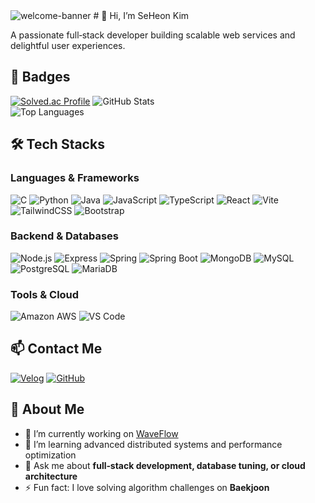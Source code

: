 <img src="https://camo.githubusercontent.com/04fd4141ace4dd1003c7b51c6f85fd504361540c989378633383080a55133852/68747470733a2f2f63617073756c652d72656e6465722e76657263656c2e6170702f6170693f747970653d776176696e6726636f6c6f723d6772616469656e74266865696768743d32303026746578743d57656c636f6d65253230746f2532304d792532304769744875622126666f6e7453697a653d363026666f6e74436f6c6f723d46464646464626666f6e74416c69676e593d3430" alt="welcome-banner" />
# 👋 Hi, I’m SeHeon Kim

A passionate full‑stack developer building scalable web services and delightful user experiences.

## 🏅 Badges

[![Solved.ac Profile](http://mazassumnida.wtf/api/v2/generate_badge?boj=new01d)](https://solved.ac/new01d)
<img src="https://camo.githubusercontent.com/2003f6eb3834fb26c101329e4369588077646a4fc3d05d3862e2032b9ab50836/68747470733a2f2f6769746875622d726561646d652d73746174732e76657263656c2e6170702f6170693f757365726e616d653d4e65774f6c6432312673686f775f69636f6e733d74727565267468656d653d76756526686964655f626f726465723d74727565" alt="GitHub Stats" />
<br>
<img src="https://camo.githubusercontent.com/bd7560e74e5378a32be0252d958d21c8872a3c5eba913a4c679df418e7843fe4/68747470733a2f2f6769746875622d726561646d652d73746174732e76657263656c2e6170702f6170692f746f702d6c616e67732f3f757365726e616d653d4e65774f6c643231266c61796f75743d636f6d70616374267468656d653d76756526686964655f626f726465723d74727565" alt="Top Languages" />

## 🛠 Tech Stacks

### Languages & Frameworks
![C](https://img.shields.io/badge/C-00599C?style=for-the-badge&logo=c&logoColor=white)
![Python](https://img.shields.io/badge/Python-3776AB?style=for-the-badge&logo=python&logoColor=white)
![Java](https://img.shields.io/badge/Java-007396?style=for-the-badge&logo=java&logoColor=white)
![JavaScript](https://img.shields.io/badge/JavaScript-F7DF1E?style=for-the-badge&logo=javascript&logoColor=black)
![TypeScript](https://img.shields.io/badge/TypeScript-3178C6?style=for-the-badge&logo=typescript&logoColor=white)
![React](https://img.shields.io/badge/React-61DAFB?style=for-the-badge&logo=react&logoColor=black)
![Vite](https://img.shields.io/badge/Vite-646CFF?style=for-the-badge&logo=vite&logoColor=white)
![TailwindCSS](https://img.shields.io/badge/TailwindCSS-06B6D4?style=for-the-badge&logo=tailwindcss&logoColor=white)
![Bootstrap](https://img.shields.io/badge/Bootstrap-7952B3?style=for-the-badge&logo=bootstrap&logoColor=white)

### Backend & Databases
![Node.js](https://img.shields.io/badge/Node.js-339933?style=for-the-badge&logo=node.js&logoColor=white)
![Express](https://img.shields.io/badge/Express-000000?style=for-the-badge&logo=express&logoColor=white)
![Spring](https://img.shields.io/badge/Spring-6DB33F?style=for-the-badge&logo=spring&logoColor=white)
![Spring Boot](https://img.shields.io/badge/Spring_Boot-6DB33F?style=for-the-badge&logo=springboot&logoColor=white)
![MongoDB](https://img.shields.io/badge/MongoDB-47A248?style=for-the-badge&logo=mongodb&logoColor=white)
![MySQL](https://img.shields.io/badge/MySQL-4479A1?style=for-the-badge&logo=mysql&logoColor=white)
![PostgreSQL](https://img.shields.io/badge/PostgreSQL-4169E1?style=for-the-badge&logo=postgresql&logoColor=white)
![MariaDB](https://img.shields.io/badge/MariaDB-003545?style=for-the-badge&logo=mariadb&logoColor=white)

### Tools & Cloud
![Amazon AWS](https://img.shields.io/badge/Amazon_AWS-232F3E?style=for-the-badge&logo=amazonaws&logoColor=white)
![VS Code](https://img.shields.io/badge/VS_Code-007ACC?style=for-the-badge&logo=visualstudiocode&logoColor=white)

## 📫 Contact Me
[![Velog](https://img.shields.io/badge/Velog-20C997?style=for-the-badge&logo=velog&logoColor=white)](https://velog.io/@shk0221/posts)
[![GitHub](https://img.shields.io/badge/GitHub-181717?style=for-the-badge&logo=github&logoColor=white)](https://github.com/NewOld21)

## 📖 About Me
- 🔭 I’m currently working on [WaveFlow](https://github.com/Team-Honey-Badgers/RealWaveFlow)
- 🌱 I’m learning advanced distributed systems and performance optimization
- 💬 Ask me about **full‑stack development, database tuning, or cloud architecture**
- ⚡ Fun fact: I love solving algorithm challenges on **Baekjoon**
